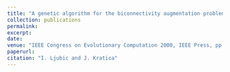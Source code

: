 ```yaml
---
title: "A genetic algorithm for the biconnectivity augmentation problem. "
collection: publications
permalink:
excerpt:
date:
venue: "IEEE Congress on Evolutionary Computation 2000, IEEE Press, pp. 89-96, 2000."
paperurl:
citation: "I. Ljubic and J. Kratica"
---
```

